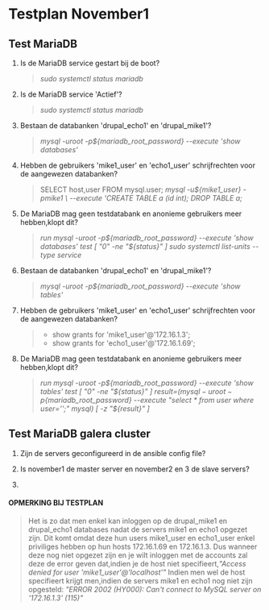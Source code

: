 # Testplan November1

## Test MariaDB

1. Is de MariaDB service gestart bij de boot?
    > *sudo systemctl status mariadb*
2. Is de MariaDB service 'Actief'?
    > *sudo systemctl status mariadb*
3. Bestaan de databanken 'drupal_echo1' en 'drupal_mike1'?
    > *mysql -uroot -p${mariadb_root_password} --execute 'show databases'*
4. Hebben de gebruikers 'mike1_user' en 'echo1_user' schrijfrechten voor de aangewezen databanken?
    > SELECT host,user FROM mysql.user;
    > *mysql -u${mike1_user} -pmike1 \ --execute 'CREATE TABLE a (id int); DROP TABLE a;*
5.  De MariaDB mag geen testdatabank en anonieme gebruikers meer hebben,klopt dit?
    > *run mysql -uroot -p${mariadb_root_password} --execute 'show databases' test [ "0" -ne "${status}" ]*
    > *sudo systemctl list-units --type service*
3. Bestaan de databanken 'drupal_echo1' en 'drupal_mike1'?
    > *mysql -uroot -p${mariadb_root_password} --execute 'show tables'*
4. Hebben de gebruikers 'mike1_user' en 'echo1_user' schrijfrechten voor de aangewezen databanken?
    > * show grants for 'mike1_user'@'172.16.1.3';
    > * show grants for 'echo1_user'@'172.16.1.69';
5.  De MariaDB mag geen testdatabank en anonieme gebruikers meer hebben,klopt dit?
    > *run mysql -uroot -p${mariadb_root_password} --execute 'show tables' test [ "0" -ne "${status}" ]*
    > *result=$(mysql -uroot -p${mariadb_root_password} --execute "select * from user where user='';" mysql) [ -z "${result}" ]*
## Test MariaDB galera cluster

1. Zijn de servers geconfigureerd in de ansible config file?

2. Is november1 de master server en november2 en 3 de slave servers? 

3. 


#### OPMERKING BIJ TESTPLAN
>  Het is zo dat men enkel kan inloggen op de drupal_mike1 en drupal_echo1 databases nadat de servers mike1 en echo1 opgezet zijn. Dit komt omdat deze hun users mike1_user en echo1_user enkel priviliges hebben op hun hosts 172.16.1.69 en 172.16.1.3. Dus wanneer deze nog niet opgezet zijn en je wilt inloggen met de accounts zal deze  de error geven dat,indien je de host niet specifieert,*"Access denied for user 'mike1_user'@'localhost'"*
   > Indien men wel de host specifieert krijgt men,indien de servers mike1 en echo1 nog niet zijn opgesteld:
      *"ERROR 2002 (HY000): Can't connect to MySQL server on '172.16.1.3' (115)"*
